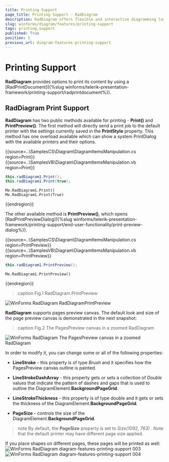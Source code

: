 ```yaml
---
title: Printing Support
page_title: Printing Support - RadDiagram
description: RadDiagram offers flexible and interactive diagramming layouts for your rich data-visualization applications.
slug: winforms/diagram/features/printing-support
tags: printing,support
published: True
position: 5
previous_url: diagram-features-printing-support
---
```


# Printing Support
 
__RadDiagram__ provides options to print its content by using a [RadPrintDocument]({%slug winforms/telerik-presentation-framework/printing-support/radprintdocument%}).
      

## RadDiagram Print Support

__RadDiagram__ has two public methods available for printing - __Print()__ and __PrintPreview()__. The first method will directly send a print job to the default printer with the settings currently saved in the __PrintStyle__ property. This method has one overload available which can show a system PrintDialog with the available printers and their options. 

{{source=..\SamplesCS\Diagram\DiagramItemsManipulation.cs region=Print}} 
{{source=..\SamplesVB\Diagram\DiagramItemsManipulation.vb region=Print}} 

````C#
this.radDiagram1.Print();
this.radDiagram1.Print(true);

````
````VB.NET
Me.RadDiagram1.Print()
Me.RadDiagram1.Print(True)

````

{{endregion}}  

The other available method is __PrintPreview()__, which opens  [RadPrintPreviewDialog]({%slug winforms/telerik-presentation-framework/printing-support/end-user-functionality/print-preview-dialog%}).   


{{source=..\SamplesCS\Diagram\DiagramItemsManipulation.cs region=PrintPreview}} 
{{source=..\SamplesVB\Diagram\DiagramItemsManipulation.vb region=PrintPreview}} 

````C#
this.radDiagram1.PrintPreview();

````
````VB.NET
Me.RadDiagram1.PrintPreview()

````

{{endregion}} 



>caption Fig.1 RadDiagram.PrintPreview

![WinForms RadDiagram RadDiagramPrintPreview](images/diagram-features-printing-support001.png)

__RadDiagram__ supports pages preview canvas. The default look and size of the page preview canvas is demonstrated in the next snapshot:
        
>caption Fig.2 The PagesPreview canvas in a zoomed RadDiagram

![WinForms RadDiagram The PagesPreview canvas in a zoomed RadDiagram](images/diagram-features-printing-support002.png)

In order to modify it, you can change some or all of the following properties:

* __LineStroke__ - this property is of type *Brush* and it specifies how the PagesPreview canvas outline is painted.
            

* __LineStrokeDashArray__ - this property gets or sets a collection of *Double* values that indicate the pattern of dashes and gaps that is used to outline the DiagramElement.__BackgroundPageGrid__.
            

* __LineStrokeThickness__ - this property is of type double and it gets or sets the thickness of the DiagramElement.__BackgroundPageGrid__.
            

* __PageSize__ - controls the size of the DiagramElement.__BackgroundPageGrid__.
            

>note By default, the __PageSize__ property is set to *Size(1092, 763)* . Note that the default printer may have different page size applied.
>


If you place shapes on different pages, these pages will be printed as well:
![WinForms RadDiagram diagram-features-printing-support 003](images/diagram-features-printing-support003.png)
![WinForms RadDiagram diagram-features-printing-support 004](images/diagram-features-printing-support004.png)

